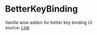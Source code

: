 # BetterKeyBinding  
Vanilla wow addon for better key binding UI  
source: [Link](https://github.com/laytya/Vanilla-Addons/blob/master/BetterKeyBinding.zip)
